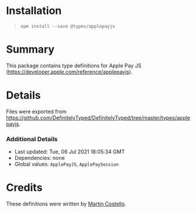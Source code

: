 # Installation
> `npm install --save @types/applepayjs`

# Summary
This package contains type definitions for Apple Pay JS (https://developer.apple.com/reference/applepayjs).

# Details
Files were exported from https://github.com/DefinitelyTyped/DefinitelyTyped/tree/master/types/applepayjs.

### Additional Details
 * Last updated: Tue, 06 Jul 2021 18:05:34 GMT
 * Dependencies: none
 * Global values: `ApplePayJS`, `ApplePaySession`

# Credits
These definitions were written by [Martin Costello](https://github.com/martincostello).

